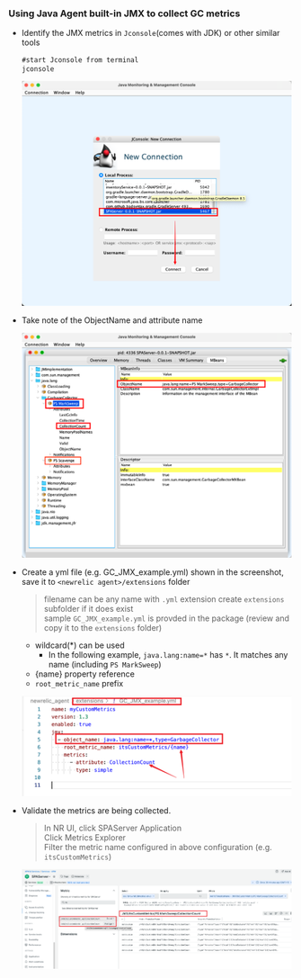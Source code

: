 ### Using Java Agent built-in JMX to collect GC metrics 

- Identify the JMX metrics in `Jconsole`(comes with JDK) or other similar tools
    ```
    #start Jconsole from terminal
    jconsole 
    ```

     ![Lab Diagram](../assets/images/connectJconsole.png)

 
- Take note of the ObjectName and attribute name

     ![Lab Diagram](../assets/images/gc_objectName.png)


- Create a yml file (e.g. GC_JMX_example.yml) shown in the screenshot, save it to `<newrelic agent>/extensions` folder
    > filename can be any name with `.yml` extension
    > create `extensions` subfolder if it does exist   
    > sample `GC_JMX_example.yml` is provded in the package (review and copy it to the `extensions` folder)
    

    - wildcard(*) can be used   
        - In the following example, `java.lang:name=*` has `*`. It matches any name (including `PS MarkSweep`)
    - {name} property reference 
    - `root_metric_name` prefix

    ![Lab Diagram](../assets/images/jmxConfig.png)


- Validate the metrics are being collected.  

    > In NR UI, click SPAServer Application  
    > Click Metrics Explorer  
    > Filter the metric name configured in above configuration (e.g. `itsCustomMetrics`)

    ![Lab Diagram](../assets/images/jmxCollectedMetrics.png)
